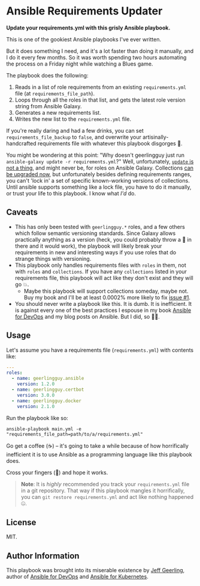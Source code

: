 # Ansible Requirements Updater

**Update your requirements.yml with this grisly Ansible playbook.**

This is one of the gookiest Ansible playbooks I've ever written.

But it does something I need, and it's a lot faster than doing it manually, and I do it every few months. So it was worth spending two hours automating the process on a Friday night while watching a Blues game.

The playbook does the following:

  1. Reads in a list of role requirements from an existing `requirements.yml` file (at `requirements_file_path`).
  2. Loops through all the roles in that list, and gets the latest role version string from Ansible Galaxy.
  3. Generates a new requirements list.
  4. Writes the new list to the `requirements.yml` file.

If you're really daring and had a few drinks, you can set `requirements_file_backup` to `false`, and overwrite your artisinally-handcrafted requirements file with whatever this playbook disgorges 🤮.

You might be wondering at this point: "Why doesn't geerlingguy just run `ansible-galaxy update -r requirements.yml`?" Well, unfortunately, [`update` is not a thing](https://github.com/ansible/galaxy/issues/1358), and might never be, for roles on Ansible Galaxy. Collections [can be upgraded now](https://github.com/ansible/ansible/issues/65699), but unfortunately besides defining requirements ranges, you can't 'lock in' a set of specific known-working versions of collections. Until ansible supports something like a lock file, you have to do it manually, or trust your life to this playbook. I know what _I'd_ do.

## Caveats

  - This has only been tested with `geerlingguy.*` roles, and a few others which follow semantic versioning standards. Since Galaxy allows practically anything as a version (heck, you could probably throw a 🦑 in there and it would work), the playbook will likely break your requirements in new and interesting ways if you use roles that do strange things with versioning.
  - This playbook only handles requirements files with `roles` in them, not with `roles` and `collections`. If you have any `collections` listed in your requirements file, this playbook will act like they don't exist and they will go 💥.
    - Maybe this playbook will support collections someday, maybe not. Buy my book and I'll be at least 0.0002% more likely to fix [issue #1](https://github.com/geerlingguy/ansible-requirements-updater/issues/1).
  - You should never write a playbook like this. It is dumb. It is inefficient. It is against every one of the best practices I espouse in my book [Ansible for DevOps](https://www.ansiblefordevops.com) and my blog posts on Ansible. But I did, so 🤷‍♂️.

## Usage

Let's assume you have a requirements file (`requirements.yml`) with contents like:

```yaml
---
roles:
  - name: geerlingguy.ansible
    version: 1.2.0
  - name: geerlingguy.certbot
    version: 3.0.0
  - name: geerlingguy.docker
    version: 2.1.0
```

Run the playbook like so:

    ansible-playbook main.yml -e "requirements_file_path=path/to/a/requirements.yml"

Go get a coffee (☕️) – it's going to take a while because of how horrifically inefficient it is to use Ansible as a programming language like this playbook does.

Cross your fingers (🤞) and hope it works.

> **Note**: It is _highly_ recommended you track your `requirements.yml` file in a git repository. That way if this playbook mangles it horrifically, you can `git restore requirements.yml` and act like nothing happened 🤐.

## License

MIT.

## Author Information

This playbook was brought into its miserable existence by [Jeff Geerling](https://www.jeffgeerling.com/), author of [Ansible for DevOps](https://www.ansiblefordevops.com/) and [Ansible for Kubernetes](https://www.ansibleforkubernetes.com).

